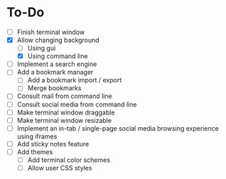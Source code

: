 # To-Do
- [ ] Finish terminal window
- [x] Allow changing background
  - [ ] Using gui
  - [x] Using command line
- [ ] Implement a search engine
- [ ] Add a bookmark manager
  - [ ] Add a bookmark import / export
  - [ ] Merge bookmarks
- [ ] Consult mail from command line
- [ ] Consult social media from command line
- [ ] Make terminal window draggable
- [ ] Make terminal window resizable
- [ ] Implement an in-tab / single-page social media browsing experience using iframes
- [ ] Add sticky notes feature
- [ ] Add themes
  - [ ] Add terminal color schemes
  - [ ] Allow user CSS styles